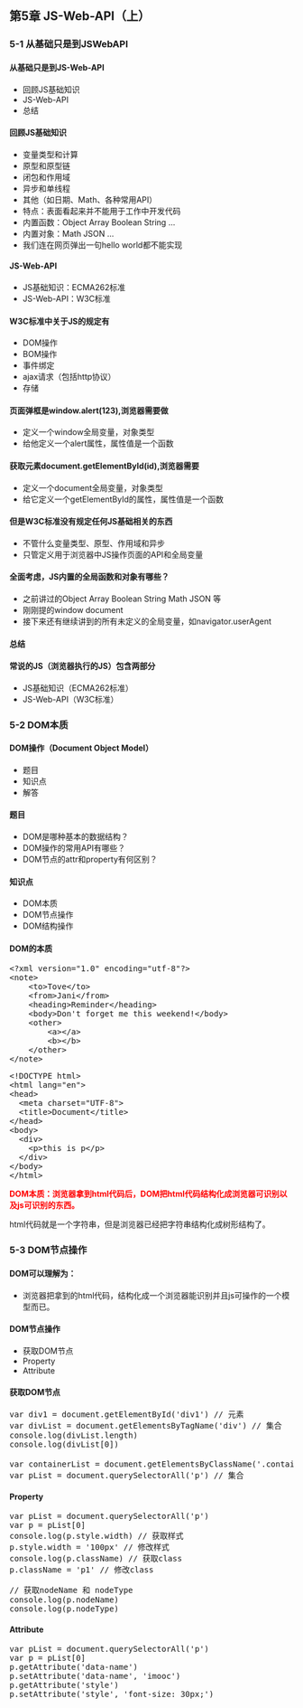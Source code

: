 ## 第5章 JS-Web-API（上） ##
### 5-1 从基础只是到JSWebAPI ###
#### 从基础只是到JS-Web-API ####
- 回顾JS基础知识
- JS-Web-API
- 总结
#### 回顾JS基础知识 ####
- 变量类型和计算
- 原型和原型链
- 闭包和作用域
- 异步和单线程
- 其他（如日期、Math、各种常用API）
- 特点：表面看起来并不能用于工作中开发代码
- 内置函数：Object Array Boolean String ...
- 内置对象：Math JSON ...
- 我们连在网页弹出一句hello world都不能实现
#### JS-Web-API ####
- JS基础知识：ECMA262标准
- JS-Web-API：W3C标准
#### W3C标准中关于JS的规定有 ####
- DOM操作
- BOM操作
- 事件绑定
- ajax请求（包括http协议）
- 存储
#### 页面弹框是window.alert(123),浏览器需要做 ####
- 定义一个window全局变量，对象类型
- 给他定义一个alert属性，属性值是一个函数
#### 获取元素document.getElementById(id),浏览器需要 ####
- 定义一个document全局变量，对象类型
- 给它定义一个getElementById的属性，属性值是一个函数
#### 但是W3C标准没有规定任何JS基础相关的东西 ####
- 不管什么变量类型、原型、作用域和异步
- 只管定义用于浏览器中JS操作页面的API和全局变量
#### 全面考虑，JS内置的全局函数和对象有哪些？ ####
- 之前讲过的Object Array Boolean String Math JSON 等
- 刚刚提的window document
- 接下来还有继续讲到的所有未定义的全局变量，如navigator.userAgent
#### 总结 ####
#### 常说的JS（浏览器执行的JS）包含两部分 ####
- JS基础知识（ECMA262标准）
- JS-Web-API（W3C标准）

### 5-2 DOM本质 ###
#### DOM操作（Document Object Model） ####
- 题目
- 知识点
- 解答
#### 题目 ####
- DOM是哪种基本的数据结构？
- DOM操作的常用API有哪些？
- DOM节点的attr和property有何区别？
#### 知识点 ####
- DOM本质
- DOM节点操作
- DOM结构操作
#### DOM的本质 ####
<pre>
&lt;?xml version="1.0" encoding="utf-8"?&gt;
&lt;note&gt;
    &lt;to&gt;Tove&lt;/to&gt;
    &lt;from&gt;Jani&lt;/from&gt;
    &lt;heading&gt;Reminder&lt;/heading&gt;
    &lt;body&gt;Don't forget me this weekend!&lt;/body&gt;
    &lt;other&gt;
        &lt;a&gt;&lt;/a&gt;
        &lt;b&gt;&lt;/b&gt;
    &lt;/other&gt;
&lt;/note&gt;
</pre>
<pre>
&lt;!DOCTYPE html&gt;
&lt;html lang="en"&gt;
&lt;head&gt;
  &lt;meta charset="UTF-8"&gt;
  &lt;title&gt;Document&lt;/title&gt;
&lt;/head&gt;
&lt;body&gt;
  &lt;div&gt;
    &lt;p&gt;this is p&lt;/p&gt;
  &lt;/div&gt;
&lt;/body&gt;
&lt;/html&gt;
</pre>
<p style="color:red;font-weight:bold">
	DOM本质：浏览器拿到html代码后，DOM把html代码结构化成浏览器可识别以及js可识别的东西。
</p>
html代码就是一个字符串，但是浏览器已经把字符串结构化成树形结构了。

### 5-3 DOM节点操作 ###
#### DOM可以理解为： ####
- 浏览器把拿到的html代码，结构化成一个浏览器能识别并且js可操作的一个模型而已。
#### DOM节点操作 ####
- 获取DOM节点
- Property
- Attribute
#### 获取DOM节点 ####
<pre>
var div1 = document.getElementById('div1') // 元素
var divList = document.getElementsByTagName('div') // 集合
console.log(divList.length)
console.log(divList[0])

var containerList = document.getElementsByClassName('.container') // 集合
var pList = document.querySelectorAll('p') // 集合
</pre>
#### Property ####
<pre>
var pList = document.querySelectorAll('p')
var p = pList[0]
console.log(p.style.width) // 获取样式
p.style.width = '100px' // 修改样式
console.log(p.className) // 获取class
p.className = 'p1' // 修改class

// 获取nodeName 和 nodeType
console.log(p.nodeName)
console.log(p.nodeType)
</pre>
#### Attribute ####
<pre>
var pList = document.querySelectorAll('p')
var p = pList[0]
p.getAttribute('data-name')
p.setAttribute('data-name', 'imooc')
p.getAttribute('style')
p.setAttribute('style', 'font-size: 30px;')
</pre>
